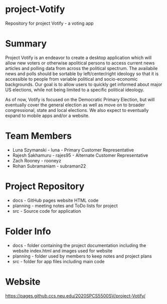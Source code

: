 # project-Votify
Repository for project Votify - a voting app
# Summary
Project Votify is an endeavor to create a desktop application which will allow new voters or otherwise apolitical persons to access current news articles and polling data from across the political spectrum. The availabile news and polls should be sortable by left/center/right ideology so that it is accessible to people from variable political and socio-economic backgrounds. Our goal is to allow users to quickly get informed about major US elections, while not being limited to a specific political ideology. 

As of now, Votify is focused on the Democratic Primary Election, but will eventually cover the general election as well as move on to broader congressional, state and local elections. We also expect to eventually expand to mobile apps and/or a website.
# Team Members
* Luna Szymanski - luna - Primary Customer Representative
* Rajesh Sakhamuru - rajes95 - Alternate Customer Representative
* Zach Rooney - rooneyz
* Rohan Subramaniam - subraman22
# Project Repository
* docs - GitHub pages website HTML code
* planning - meeting notes and ToDo lists for project
* src - Source code for application
# Folder Info
* docs - folder containing the project documentation including the website index.html and images used for website
* planning - folder used by members to keep notes and project plans
* src - folder for app files including main code
# Website
https://pages.github.ccs.neu.edu/2020SPCS5500SV/project-Votify/ 
